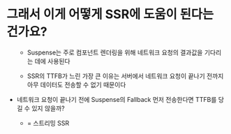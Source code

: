 ---
---

# 그래서 이게 어떻게 SSR에 도움이 된다는 건가요?

<ul>

<v-clicks>

- Suspense는 주로 컴포넌트 렌더링을 위해 네트워크 요청의 결과값을 기다리는 데에 사용된다

- SSR의 TTFB가 느린 가장 큰 이유는 서버에서 네트워크 요청이 끝나기 전까지 아무 데이터도 전송할 수 없기 때문이다

</v-clicks>

<li v-click="3">

네트워크 요청이 끝나기 전에 Suspense의 Fallback 먼저 전송한다면 TTFB를 당길 수 있지 않을까?

<ul><li v-click="4"> = 스트리밍 SSR</li></ul>
</li>
</ul>
